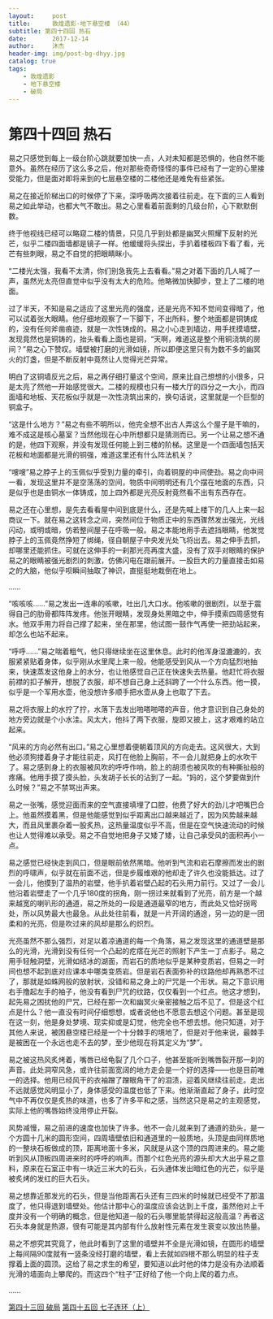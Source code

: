 ```yaml
---
layout:     post
title:      敦煌遗影·地下悬空楼 （44）
subtitle: 第四十四回 热石
date:       2017-12-14
author:     沐杰
header-img: img/post-bg-dhyy.jpg
catalog: true
tags:
    - 敦煌遗影
    - 地下悬空楼
    - 破局
---
```

# 第四十四回 热石

易之只感觉到每上一级台阶心跳就要加快一点，人对未知都是恐惧的，他自然不能意外。虽然在经历了这么多之后，他对那些奇奇怪怪的事件已经有了一定的心里接受能力，但是面对即将来到的七层悬空楼的二楼他还是难免有些紧张。

易之在接近阶梯出口的时候停了下来，深呼吸两次接着往前走。在下面的三人看到易之如此举动，也都大气不敢出。易之心里看着前面剩的几级台阶，心下默默倒数。

终于他视线已经可以略窥二楼的情景，只见几乎到处都是幽冥火照耀下反射的光芒，似乎二楼四面墙都是镜子一样。他缓缓将头探出，手扒着楼板四下看了看，光芒有些刺眼，易之不自觉的把眼睛眯小。

“二楼光太强，我看不太清，你们别急我先上去看看。”易之对着下面的几人喊了一声，虽然光太亮但直觉中似乎没有太大的危险。他略微加快脚步，登上了二楼的地面。

过了半天，不知是易之适应了这里光亮的强度，还是光亮不知不觉间变得暗了，他可以试着张大眼睛。他仔细地观察了一下脚下，不出所料，整个地面都是铜铸成的，没有任何斧凿痕迹，就是一次性铸成的。易之小心走到墙边，用手抚摸墙壁，发现竟然也是铜铸的，抬头看看上面也是铜，“天啊，难道这是整个用铜浇筑的房间？”易之心下赞叹。墙壁被打磨的光滑如镜，所以即便这里只有为数不多的幽冥火的灯盏，但是不断反射中竟然让人觉得光芒异常。

明白了这铜墙反光之后，易之再仔细打量这个空间，原来比自己想想的小很多，只是太亮了然他一开始感觉很大。二楼的规模也只有一楼大厅的四分之一大小，而四面墙和地板、天花板似乎就是一次性浇筑出来的，换句话说，这里就是一个巨型的铜盒子。

“这是什么地方？”易之有些不明所以，他完全想不出古人弄这么个屋子是干嘛的，难不成这是核心墓室？当然他现在心中所想都只是猜测而已。另一个让易之想不通的是，他四下观察，并没有发现任何能上到三楼的阶梯。这里是一个四面墙包括天花板和地面都是光滑的铜强，难道这里还有什么阵法机关？

“嗖嗖”易之脖子上的玉佩似乎受到力量的牵引，向着铜屋的中间使劲。易之向中间一看，发现这里并不是空荡荡的空间，物质中间明明还有几个摆在地面的东西，只是似乎也是由铜水一体铸成，加上四外都是光亮反射竟然看不出有东西存在。

易之还在心里想，是先去看看屋中间到底是什么，还是先喊上楼下的几人上来一起商议一下。就在易之这转念之间，突然间位于物质正中的东西骤然发出强光，光线闪动，或明或暗，仿若整间屋子在呼吸一般。易之本能地用手去遮挡眼睛，他发觉脖子上的玉佩竟然挣短了绑绳，径自朝屋子中央发光处飞将出去。易之伸手去抓，却哪里还能抓住。可就在这伸手的一刹那光亮再度大盛，没有了双手对眼睛的保护易之的眼睛被强光剧烈的刺激，仿佛闪电在跟前展开。一股巨大的力量直接击如易之的大脑，他似乎呗瞬间抽取了神识，直挺挺地栽倒在地上。

……

“咳咳咳……”易之发出一连串的咳嗽，吐出几大口水。他咳嗽的很剧烈，以至于震得自己的肋骨都阵阵发疼。他张开眼睛，发现身处黑暗之中，伸手摸索四周感觉有水。他双手用力将自己撑了起来，坐在那里，他试图一鼓作气再使一把劲站起来，却怎么也站不起来。

“呼呼……”易之喘着粗气，他只得继续坐在这里休息。此时的他浑身湿漉漉的，衣服紧紧贴着身体，似乎刚从水里爬上来一般。他能感受到风从一个方向猛烈地抽来，快速蒸发这他身上的水分，也让他感觉自己正在快速失去热量。他赶忙将衣服前襟的扣子解开，想脱了衣服，却不想自己身上还斜跨了一个什么东西。他一摸，似乎是一个军用水壶，他没想许多顺手把水壶从身上也取了下去。

易之将衣服上的水拧了拧，水落下去发出啪嗒啪嗒的声音，他才意识到自己身处的地方旁边就是个小水洼。风太大，他抖了两下衣服，旋即又披上，这才艰难的站立起来。

“风来的方向必然有出口。”易之心里想着便朝着顶风的方向走去。这风很大，大到他必须狗搂着身子才能往前走，风打在他脸上胸前，不一会儿就把身上的水吹干了。易之感到身上的衣服被风吹的呼呼作响，脸上的胡须也被风吹的有种撕扯般的疼痛。他用手摸了摸头脸，头发胡子长长的沾到了一起。“妈的，这个梦要做到什么时候？”易之不禁骂出声来。

易之一张嘴，感觉迎面而来的空气直接填埋了口腔，他费了好大的劲儿才吧嘴巴合上。他虽然摸着黑，但是他能感觉到似乎距离出口越来越近了，因为风势越来越大，而且风里裹杂着一股炙热，这热量温度似乎不高，但是在空气快速流动的时候也让人觉得难以承受。易之不自觉地把身子又矮了矮，让自己承受风的面积再小一点。

易之感觉已经快走到风口，但是眼前依然黑暗。他听到气流和岩石摩擦而发出的剧烈的呼啸声，似乎就在前面不远，但是步履维艰的他却走了许久也没能抵达。过了一会儿，他摸到了温热的岩壁，他手扒着岩壁凸起的石头用力前行。又过了一会儿他沿着岩壁走了一个几乎180度的拐角，刚一拐过来就看到了光亮，前方是一个越来越宽的喇叭形的通道，易之所处的一段是通道最窄的地方，而此处又恰好拐弯处，所以风势最大也最急。从此处往前看，就是一片开阔的通途，另一边的是一团柔和的光亮，但是吹过来的风却是那么的炽烈。

光亮虽然不那么强烈，对足以着凉通道的每一个角落，易之发现这里的通道壁是那么的光滑，光滑到没有任何一个凸起的疙瘩在光芒的照射下产生一丁点影子。易之用手轻触洞壁，光滑如结冰的湖面，而岩石的质地似乎是某种变质岩，但易之一时间也想不起到底对应课本中哪类变质岩。但是岩石表面弥补的纹路他却再熟悉不过了，那就是如蛛网般的放射状，没错和易之身上的尸咒是一个形状。易之下意识用右手撸起左手的袖子，他没有看到尸咒的纹路，仅仅看到一个红点。他这才想到，起先易之困扰他的尸咒，已经在那一次和幽冥火亲密接触之后不见了。但是这个红点是什么？他一直没有时间仔细想想，或者说他也不愿意去想这个问题。甚至是现在这一刻，他是身处梦境、现实抑或是幻觉，他完全也不想去想。他只知道，对于其他人来说，被困悬空楼已经是一个十分棘手的境地了，但是对于他来说，最棘手是被困在一个永远也走不去的梦，至少他现在将其定义为“梦”。

易之被这热风炙烤着，嘴唇已经龟裂了几个口子，他甚至能听到嘴唇裂开那一刹的声音。此处洞窄风急，或许往前面宽阔的地方走会是一个好的选择——也是目前唯一的选择。他用已经风干的衣袖蹭了蹭眼角干了的泪渍，迎着风继续往前走。走出不远就感觉风明显小了，身体感受的温度也低了下来。他渐渐直起了身子，此时空气中不再仅仅是炙热的味道，也多了许多平和之感，当然这只是易之的主观感觉，实际上他的嘴唇始终没用停止开裂。

风势减慢，易之前进的速度也加快了许多。他不一会儿就来到了通道的劲头，是一个方圆十几米的圆形空间，四周墙壁依旧和通道里的一般质地，头顶是由同样质地的一整块石板做成的顶，距离地面十多米，风就是从这个顶的四周进来的。易之能听到风从顶板四周进来时的呼呼的响声。而那个红色光亮的源头却大大出乎易之意料，原来在石室正中有一块近三米大的石头，石头通体发出暗红色的光芒，似乎是被炙烤的发红的巨大石头。

易之想靠近那发光的石头，但是当他距离石头还有三四米的时候就已经受不了那温度了，他只得退到墙壁处。他估计那中心的温度应该会达到上千度，虽然他对上千度并没有一个明确的概念，但是他知道一般的石头哪里能禁得起这般高温？再者这石头本身就是热源，很有可能是其内部有什么放射性元素在发生衰变以放出热量。

易之不想究其究竟了，他此时看到了这里的墙壁并不全是光滑如镜，在圆形的墙壁上每间隔90度就有一竖条没经打磨的墙壁，看上去就如四根不那么明显的柱子支撑着上面的圆顶。这给了易之求生的希望，要知道以此时他的体力是没有办法顺着光滑的墙面向上攀爬的。而这四个“柱子”正好给了他一个向上爬的着力点。

……

[第四十三回 破局](http://www.jianshu.com/p/a092b96b495d)
[第四十五回 七子连环（上）](http://www.jianshu.com/p/19bc3c2441cc)
